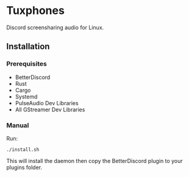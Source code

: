 # Tuxphones

Discord screensharing audio for Linux.

## Installation
### Prerequisites
- BetterDiscord
- Rust
- Cargo
- Systemd
- PulseAudio Dev Libraries
- All GStreamer Dev Libraries

### Manual
Run:
```
./install.sh
```
This will install the daemon then copy the BetterDiscord plugin to your plugins folder.